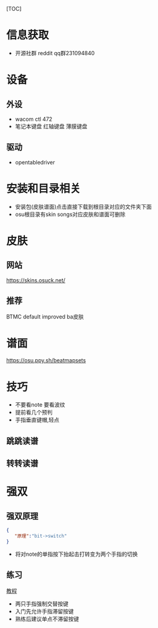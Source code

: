 [TOC]
# 信息获取
- 开源社群
reddit qq群231094840

# 设备
## 外设
- wacom ctl 472
- 笔记本键盘 红轴键盘 薄膜键盘
## 驱动
- opentabledriver

# 安装和目录相关
- 安装包(皮肤谱面)点击直接下载到根目录对应的文件夹下面
- osu根目录有skin songs对应皮肤和谱面可删除
# 皮肤
## 网站
https://skins.osuck.net/
## 推荐
BTMC
default improved
ba皮肤

# 谱面
https://osu.ppy.sh/beatmapsets

# 技巧
- 不要看note 要看波纹
- 提前看几个预判
- 手指垂直键帽,轻点
## 跳跳读谱
## 转转读谱

# 强双
## 强双原理
```json
{
   "原理":"bit->switch"
}
```
- 将对note的单指按下抬起击打转变为两个手指的切换

## 练习
[教程](https://www.bilibili.com/video/BV1Qm4y1r7Am/)
- 两只手指强制交替按键
- 入门先允许手指滞留按键
- 熟练后建议单点不滞留按键